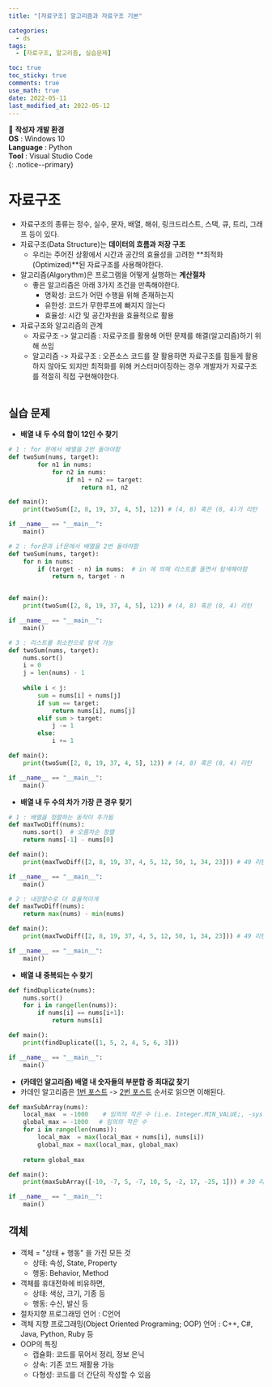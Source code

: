```yaml
---
title: "[자료구조] 알고리즘과 자료구조 기본"

categories:
  - ds
tags:
  - [자료구조, 알고리즘, 실습문제]

toc: true
toc_sticky: true
comments: true
use_math: true
date: 2022-05-11
last_modified_at: 2022-05-12
---
```


📌 **작성자 개발 환경** <br>
**OS** : Windows 10 <br>
**Language** : Python<br>
**Tool** : Visual Studio Code<br>
{: .notice--primary}

# 자료구조

- 자료구조의 종류는 정수, 실수, 문자, 배열, 해쉬, 링크드리스트, 스택, 큐, 트리, 그래프 등이 있다.
- 자료구조(Data Structure)는 **데이터의 흐름과 저장 구조**
  - 우리는 주어진 상황에서 시간과 공간의 효율성을 고려한 **최적화(Optimized)**된 자료구조를 사용해야한다.
- 알고리즘(Algorythm)은 프로그램을 어떻게 실행하는 **계산절차**
  - 좋은 알고리즘은 아래 3가지 조건을 만족해야한다.
    - 명확성: 코드가 어떤 수행을 위해 존재하는지
    - 유한성: 코드가 무한루프에 빠지지 않는다
    - 효율성: 시간 및 공간자원을 효율적으로 활용
- 자료구조와 알고리즘의 관계
	- 자료구조 -> 알고리즘 : 자료구조를 활용해 어떤 문제를 해결(알고리즘)하기 위해 쓰임
	- 알고리즘 -> 자료구조 : 오픈소스 코드를 잘 활용하면 자료구조를 힘들게 활용하지 않아도 되지만 최적화를 위해 커스터마이징하는 경우 개발자가 자료구조를 적절히 직접 구현해야한다.
<br><br>

## 실습 문제

- **배열 내 두 수의 합이 12인 수 찾기**

```python
# 1 : for 문에서 배열을 2번 돌아야함
def twoSum(nums, target):
        for n1 in nums:
            for n2 in nums:
                if n1 + n2 == target:
                    return n1, n2

def main():
    print(twoSum([2, 8, 19, 37, 4, 5], 12)) # (4, 8) 혹은 (8, 4)가 리턴

if __name__ == "__main__":
    main()

# 2 : for문과 if문에서 배열을 2번 돌아야함
def twoSum(nums, target):
    for n in nums:
        if (target - n) in nums:  # in 에 의해 리스트를 돌면서 탐색해야함
            return n, target - n


def main():
    print(twoSum([2, 8, 19, 37, 4, 5], 12)) # (4, 8) 혹은 (8, 4) 리턴

if __name__ == "__main__":
    main()

# 3 : 리스트를 최소한으로 탐색 가능
def twoSum(nums, target):
    nums.sort()
    i = 0
    j = len(nums) - 1
    
    while i < j:
        sum = nums[i] + nums[j]
        if sum == target:
            return nums[i], nums[j]
        elif sum > target:
            j -= 1
        else:
            i += 1

def main():
    print(twoSum([2, 8, 19, 37, 4, 5], 12)) # (4, 8) 혹은 (8, 4) 리턴

if __name__ == "__main__":
    main()
```

- **배열 내 두 수의 차가 가장 큰 경우 찾기**

```py
# 1 : 배열을 정렬하는 동작이 추가됨
def maxTwoDiff(nums):
    nums.sort()  # 오름차순 정렬
    return nums[-1] - nums[0]

def main():
    print(maxTwoDiff([2, 8, 19, 37, 4, 5, 12, 50, 1, 34, 23])) # 49 리턴

if __name__ == "__main__":
    main()

# 2 : 내장함수로 더 효율적이게
def maxTwoDiff(nums):
    return max(nums) - min(nums)

def main():
    print(maxTwoDiff([2, 8, 19, 37, 4, 5, 12, 50, 1, 34, 23])) # 49 리턴

if __name__ == "__main__":
    main()
```

- **배열 내 중복되는 수 찾기**

```py
def findDuplicate(nums):
    nums.sort()
    for i in range(len(nums)):
        if nums[i] == nums[i+1]:
            return nums[i]

def main():
    print(findDuplicate([1, 5, 2, 4, 5, 6, 3]))

if __name__ == "__main__":
    main()
```

- **(카데인 알고리즘) 배열 내 숫자들의 부분합 중 최대값 찾기**
- 카데인 알고리즘은 [1번 포스트](https://juneyr.dev/2019-11-21/maximum-subarray) -> [2번 포스트](https://daewoonginfo.blogspot.com/2021/04/algorithm-kadanes-algorithm.html) 순서로 읽으면 이해된다.

```py
def maxSubArray(nums):
    local_max  = -1000    # 임의의 작은 수 (i.e. Integer.MIN_VALUE;, -sys.maxsize 등)
    global_max = -1000   # 임의의 작은 수
    for i in range(len(nums)):
        local_max  = max(local_max + nums[i], nums[i])
        global_max = max(local_max, global_max)
        
    return global_max

def main():
    print(maxSubArray([-10, -7, 5, -7, 10, 5, -2, 17, -25, 1])) # 30 리턴

if __name__ == "__main__":
    main()
```

## 객체

- 객체 = "상태 + 행동" 을 가진 모든 것
  - 상태: 속성, State, Property
  - 행동: Behavior, Method
- 객체를 휴대전화에 비유하면,
  - 상태: 색상, 크기, 기종 등
  - 행동: 수신, 발신 등
- 절차지향 프로그래밍 언어 : C언어
- 객체 지향 프로그래밍(Object Oriented Programing; OOP) 언어 : C++, C#, Java, Python, Ruby 등
- OOP의 특징
  - 캡슐화: 코드를 묶어서 정리, 정보 은닉
  - 상속: 기존 코드 재활용 가능
  - 다형성: 코드를 더 간단히 작성할 수 있음
